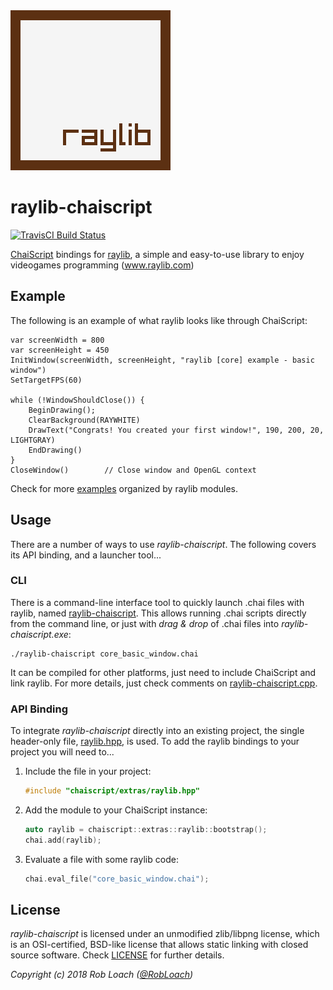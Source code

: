 <img src="logo/raylib_256x256.png" width=256>

# raylib-chaiscript
[![TravisCI Build Status](https://travis-ci.org/RobLoach/raylib-chaiscript.svg?branch=master)](https://travis-ci.org/RobLoach/raylib-chaiscript)

[ChaiScript](https://chaiscript.com) bindings for [raylib](https://www.raylib.com/), a simple and easy-to-use library to enjoy videogames programming (www.raylib.com)

## Example

The following is an example of what raylib looks like through ChaiScript:

``` chaiscript
var screenWidth = 800
var screenHeight = 450
InitWindow(screenWidth, screenHeight, "raylib [core] example - basic window")
SetTargetFPS(60)

while (!WindowShouldClose()) {
    BeginDrawing();
    ClearBackground(RAYWHITE)
    DrawText("Congrats! You created your first window!", 190, 200, 20, LIGHTGRAY)
    EndDrawing()
}
CloseWindow()        // Close window and OpenGL context
```

Check for more [examples](examples) organized by raylib modules.

## Usage

There are a number of ways to use *raylib-chaiscript*. The following covers its API binding, and a launcher tool...

### CLI

There is a command-line interface tool to quickly launch .chai files with raylib, named [raylib-chaiscript](tools/raylib-chaiscript/raylib-chaiscript.cpp). This allows running .chai scripts directly from the command line, or just with *drag & drop* of .chai files into *raylib-chaiscript.exe*:

```
./raylib-chaiscript core_basic_window.chai
```

It can be compiled for other platforms, just need to include ChaiScript and link raylib. For more details, just check comments on [raylib-chaiscript.cpp](bin/raylib-chaiscript.cpp).

### API Binding

To integrate *raylib-chaiscript* directly into an existing project, the single header-only file, [raylib.hpp](include/chaiscript/extras/raylib.hpp), is used. To add the raylib bindings to your project you will need to...

1. Include the file in your project:
    ``` c++
    #include "chaiscript/extras/raylib.hpp"
    ```

2. Add the module to your ChaiScript instance:
    ``` c++
    auto raylib = chaiscript::extras::raylib::bootstrap();
    chai.add(raylib);
    ```

3. Evaluate a file with some raylib code:
    ``` c++
    chai.eval_file("core_basic_window.chai");
    ```

## License

*raylib-chaiscript* is licensed under an unmodified zlib/libpng license, which is an OSI-certified,
BSD-like license that allows static linking with closed source software. Check [LICENSE](LICENSE) for further details.

*Copyright (c) 2018 Rob Loach ([@RobLoach](https://twitter.com/RobLoach))*
